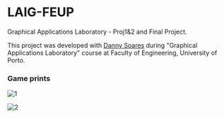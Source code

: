 # LAIG-FEUP

Graphical Applications Laboratory - Proj1&2 and Final Project.

This project was developed with [Danny Soares](https://github.com/therealdelay) during "Graphical Applications Laboratory" course at Faculty of Engineering, University of Porto.


### Game prints
![1](https://user-images.githubusercontent.com/22330550/35039525-067d9388-fb76-11e7-8859-9b5b2835242d.png)

![2](https://user-images.githubusercontent.com/22330550/35039526-0764b43e-fb76-11e7-915f-549c5517db40.png)
